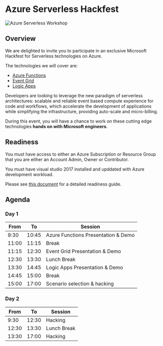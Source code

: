 # Azure Serverless Hackfest

![Azure Serverless Workshop](workshop.png "Azure Serverless Workshop")

## Overview

We are delighted to invite you to participate in an exclusive Microsoft Hackfest for Serverless technologies on Azure.

The technologies we will cover are:
* [Azure Functions](https://azure.microsoft.com/en-us/services/functions/)
* [Event Grid](https://azure.microsoft.com/en-us/services/event-grid/)
* [Logic Apps](https://azure.microsoft.com/en-us/services/logic-apps/)

Developers are looking to leverage the new paradigm of serverless architectures: scalable and reliable event based compute experience for code and workflows, which accelerate the development of applications while simplifying the infrastructure, providing auto-scale and micro-billing.

During this event, you will have a chance to work on these cutting edge technologies **hands on with Microsoft engineers**.

## Readiness

You must have access to either an Azure Subscription or Resource Group that you are either an Account Admin, Owner or Contributor.

You must have visual studio 2017 installed and upddated with Azure development workload.

Please see [this document](https://github.com/emrekenci/serverless_hackfest/blob/master/CSE%20Hackfest%20Preparation.docx) for a detailed readiness guide.

## Agenda

### Day 1

| From     | To       | Session                                     |
|----------|----------|---------------------------------------------|
| 9:30     | 10:45    | Azure Functions Presentation & Demo         |
| 11:00    | 11:15    | Break                                       |
| 11:15    | 12:30    | Event Grid Presentation & Demo              |
| 12:30    | 13:30    | Lunch Break                                 |
| 13:30    | 14:45    | Logic Apps Presentation & Demo              |
| 14:45    | 15:00    | Break                                       |
| 15:00    | 17:00    | Scenario selection & hacking                |

### Day 2

| From     | To       | Session                                     |
|----------|----------|---------------------------------------------|
| 9:30     | 12:30    | Hacking                                     |
| 12:30    | 13:30    | Lunch Break                                 |
| 13:30    | 17:00    | Hacking                                     |
